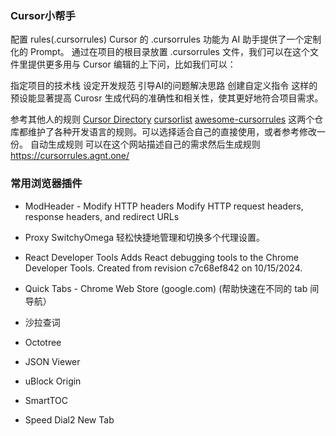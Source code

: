 ### Cursor小帮手
配置 rules(.cursorrules)
Cursor 的 .cursorrules 功能为 AI 助手提供了一个定制化的 Prompt。
通过在项目的根目录放置 .cursorrules 文件，我们可以在这个文件里提供更多用与 Cursor 编辑的上下问，比如我们可以：

指定项目的技术栈
设定开发规范
引导AI的问题解决思路
创建自定义指令
这样的预设能显著提高 Curosr 生成代码的准确性和相关性，使其更好地符合项目需求。

参考其他人的规则 
[Cursor Directory](https://cursor.directory/)
[cursorlist](https://cursorlist.com/)
[awesome-cursorrules](https://github.com/PatrickJS/awesome-cursorrules)
这两个仓库都维护了各种开发语言的规则。可以选择适合自己的直接使用，或者参考修改一份。
自动生成规则 
可以在这个网站描述自己的需求然后生成规则 https://cursorrules.agnt.one/

### 常用浏览器插件
- ModHeader - Modify HTTP headers
Modify HTTP request headers, response headers, and redirect URLs

- Proxy SwitchyOmega
轻松快捷地管理和切换多个代理设置。

- React Developer Tools
Adds React debugging tools to the Chrome Developer Tools. Created from revision c7c68ef842 on 10/15/2024.

- Quick Tabs - Chrome Web Store (google.com) (帮助快速在不同的 tab 间导航）
-  沙拉查词
- Octotree
- JSON Viewer
- uBlock Origin
- SmartTOC
- Speed Dial2 New Tab

